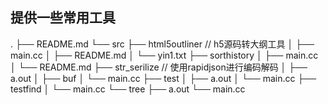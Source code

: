 ## 提供一些常用工具
.
├── README.md
└── src
    ├── html5outliner // h5源码转大纲工具
    │   ├── main.cc
    │   ├── README.md
    │   └── yin1.txt
    ├── sorthistory
    │   ├── main.cc
    │   └── README.md
    ├── str_serilize // 使用rapidjson进行编码解码
    │   ├── a.out
    │   ├── buf
    │   └── main.cc
    ├── test
    │   ├── a.out
    │   └── main.cc
    ├── testfind
    │   └── main.cc
    └── tree
        ├── a.out
        └── main.cc

